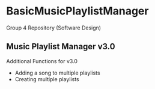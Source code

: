 # BasicMusicPlaylistManager
Group 4 Repository (Software Design)

## Music Playlist Manager v3.0
Additional Functions for v3.0
- Adding a song to multiple playlists
- Creating multiple playlists
